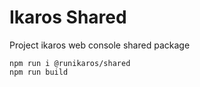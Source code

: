 # Ikaros Shared

Project ikaros web console shared package

```
npm run i @runikaros/shared
npm run build
```
